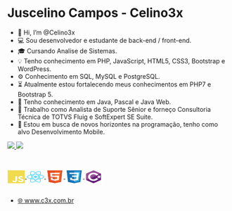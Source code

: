 # Juscelino Campos - Celino3x

- 👋 Hi, I’m @Celino3x
- 💻 Sou desenvolvedor e estudante de back-end / front-end.
- 🎓 Cursando Analise de Sistemas.
- 💡 Tenho conhecimento em PHP, JavaScript, HTML5, CSS3, Bootstrap e WordPress.
- ⚙️ Conhecimento em SQL, MySQL e PostgreSQL.
- ⏳ Atualmente estou fortalecendo meus conhecimentos em PHP7 e Bootstrap 5.
- 💭 Tenho conhecimento em Java, Pascal e Java Web.
- 📅 Trabalho como Analista de Suporte Sênior e forneço Consultoria Técnica de TOTVS Fluig e SoftExpert SE Suite.
- 🔎 Estou em busca de novos horizontes na programação, tenho como alvo Desenvolvimento Mobile.

<div>
  <a href="https://github.com/celino3x">
  <img height="180em" src="https://github-readme-stats.vercel.app/api?username=celino3x&show_icons=true&theme=dracula&include_all_commits=true&count_private=true"/>
  <img height="180em" src="https://github-readme-stats.vercel.app/api/top-langs/?username=celino3x&layout=compact&langs_count=7&theme=dracula"/>
</div>

##
  
<div style="display: inline_block"><br>
  <img align="center" alt="c3x-Js" height="30" width="40" src="https://raw.githubusercontent.com/devicons/devicon/master/icons/javascript/javascript-plain.svg">
  <img align="center" alt="c3x-React" height="30" width="40" src="https://raw.githubusercontent.com/devicons/devicon/master/icons/react/react-original.svg">
  <img align="center" alt="c3x-HTML" height="30" width="40" src="https://raw.githubusercontent.com/devicons/devicon/master/icons/html5/html5-original.svg">
  <img align="center" alt="c3x-CSS" height="30" width="40" src="https://raw.githubusercontent.com/devicons/devicon/master/icons/css3/css3-original.svg">
  <img align="center" alt="c3x-Csharp" height="30" width="40" src="https://raw.githubusercontent.com/devicons/devicon/master/icons/csharp/csharp-original.svg">
</div>
  
  ##
 


- 🌐 www.c3x.com.br
